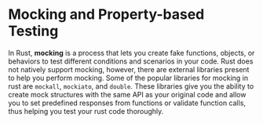 # Mocking and Property-based Testing

In Rust, **mocking** is a process that lets you create fake functions, objects, or behaviors to test different conditions and scenarios in your code. Rust does not natively support mocking, however, there are external libraries present to help you perform mocking. Some of the popular libraries for mocking in rust are `mockall`, `mockiato`, and `double`. These libraries give you the ability to create mock structures with the same API as your original code and allow you to set predefined responses from functions or validate function calls, thus helping you test your rust code thoroughly.